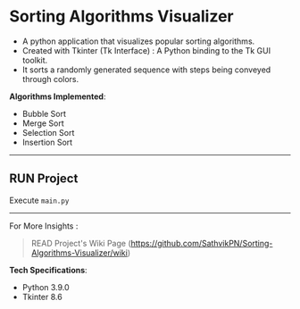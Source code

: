 # Sorting Algorithms Visualizer

- A python application that visualizes popular sorting algorithms.
- Created with Tkinter (Tk Interface) : A Python binding to the Tk GUI toolkit.
- It sorts a randomly generated sequence with steps being conveyed through colors.

__Algorithms Implemented__:
- Bubble Sort
- Merge Sort
- Selection Sort
- Insertion Sort
---
## **RUN Project** 
Execute `main.py`

---

For More Insights :
> READ Project's Wiki Page (https://github.com/SathvikPN/Sorting-Algorithms-Visualizer/wiki)

__Tech Specifications__:
- Python 3.9.0
- Tkinter 8.6
